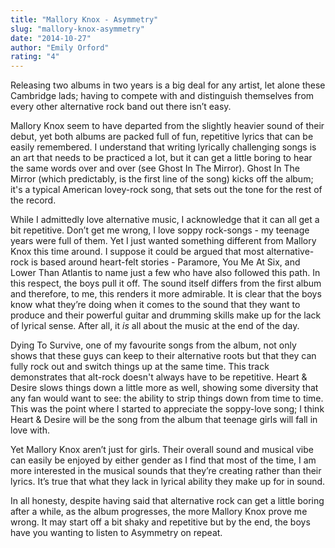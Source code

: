 ```yaml
---
title: "Mallory Knox - Asymmetry"
slug: "mallory-knox-asymmetry"
date: "2014-10-27"
author: "Emily Orford"
rating: "4"
---
```


Releasing two albums in two years is a big deal for any artist, let alone these Cambridge lads; having to compete with and distinguish themselves from every other alternative rock band out there isn’t easy.

Mallory Knox seem to have departed from the slightly heavier sound of their debut, yet both albums are packed full of fun, repetitive lyrics that can be easily remembered. I understand that writing lyrically challenging songs is an art that needs to be practiced a lot, but it can get a little boring to hear the same words over and over (see Ghost In The Mirror). Ghost In The Mirror (which predictably, is the first line of the song) kicks off the album; it's a typical American lovey-rock song, that sets out the tone for the rest of the record.

While I admittedly love alternative music, I acknowledge that it can all get a bit repetitive. Don’t get me wrong, I love soppy rock-songs - my teenage years were full of them. Yet I just wanted something different from Mallory Knox this time around. I suppose it could be argued that most alternative-rock is based around heart-felt stories - Paramore, You Me At Six, and Lower Than Atlantis to name just a few who have also followed this path. In this respect, the boys pull it off. The sound itself differs from the first album and therefore, to me, this renders it more admirable. It is clear that the boys know what they’re doing when it comes to the sound that they want to produce and their powerful guitar and drumming skills make up for the lack of lyrical sense. After all, it _is_ all about the music at the end of the day.

Dying To Survive, one of my favourite songs from the album, not only shows that these guys can keep to their alternative roots but that they can fully rock out and switch things up at the same time. This track demonstrates that alt-rock doesn't always have to be repetitive. Heart & Desire slows things down a little more as well, showing some diversity that any fan would want to see: the ability to strip things down from time to time. This was the point where I started to appreciate the soppy-love song; I think Heart & Desire will be the song from the album that teenage girls will fall in love with.

Yet Mallory Knox aren’t just for girls. Their overall sound and musical vibe can easily be enjoyed by either gender as I find that most of the time, I am more interested in the musical sounds that they’re creating rather than their lyrics. It’s true that what they lack in lyrical ability they make up for in sound.

In all honesty, despite having said that alternative rock can get a little boring after a while, as the album progresses, the more Mallory Knox prove me wrong. It may start off a bit shaky and repetitive but by the end, the boys have you wanting to listen to Asymmetry on repeat.
